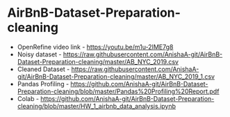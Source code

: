 # AirBnB-Dataset-Preparation-cleaning

- OpenRefine video link - https://youtu.be/m1u-2IME7g8
- Noisy dataset - https://raw.githubusercontent.com/AnishaA-git/AirBnB-Dataset-Preparation-cleaning/master/AB_NYC_2019.csv
- Cleaned Dataset - https://raw.githubusercontent.com/AnishaA-git/AirBnB-Dataset-Preparation-cleaning/master/AB_NYC_2019_1.csv
- Pandas Profiling - https://github.com/AnishaA-git/AirBnB-Dataset-Preparation-cleaning/blob/master/Pandas%20Profiling%20Report.pdf
- Colab - https://github.com/AnishaA-git/AirBnB-Dataset-Preparation-cleaning/blob/master/HW_1_airbnb_data_analysis.ipynb

